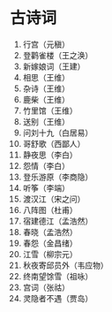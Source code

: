 # 古诗词

1. 行宫（元稹）
2. 登鹳雀楼（王之涣）
3. 新嫁娘词（王建）
4. 相思（王维）
5. 杂诗（王维）
6. 鹿柴（王维）
7. 竹里馆（王维）
8. 送别（王维）
9. 问刘十九（白居易）
10. 哥舒歌（西鄙人）
11. 静夜思（李白）
12. 怨情（李白）
13. 登乐游原（李商隐）
14. 听筝（李端）
15. 渡汉江（宋之问）
16. 八阵图（杜甫）
17. 宿建德江（孟浩然）
18. 春晓（孟浩然）
19. 春怨（金昌绪）
20. 江雪（柳宗元）
21. 秋夜寄邱员外（韦应物）
22. 终南望馀雪（祖咏）
23. 宫词（张祜）
24. 灵隐者不遇（贾岛）